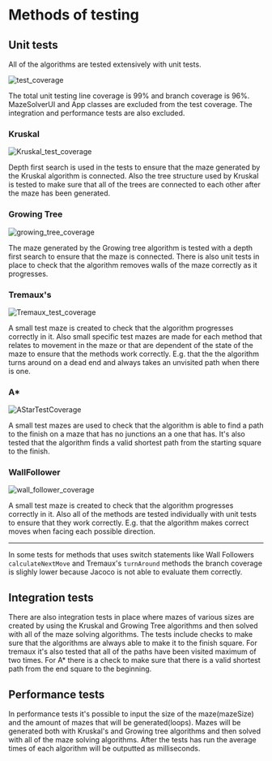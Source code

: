 
# Methods of testing
## Unit tests
All of the algorithms are tested extensively with unit tests. 

![test_coverage](https://user-images.githubusercontent.com/52420413/174746240-16a4b2fe-5075-4377-b93d-da5c2a4e2235.png)

The total unit testing line coverage is 99% and branch coverage is 96%. MazeSolverUI and App classes are excluded from the test coverage. The integration and performance tests are also excluded.


### Kruskal
![Kruskal_test_coverage](https://user-images.githubusercontent.com/52420413/174989167-5700c624-e97c-4aa9-aa5c-590c39b9c322.png)

Depth first search is used in the tests to ensure that the maze generated by the Kruskal algorithm is connected. Also the tree structure used by Kruskal is tested to make sure that all of the trees are connected to each other after the maze has been generated.

### Growing Tree
![growing_tree_coverage](https://user-images.githubusercontent.com/52420413/174745765-a8104a38-fb46-4a21-a293-49fdd356605b.png)


The maze generated by the Growing tree algorithm is tested with a depth first search to ensure that the maze is connected. There is also unit tests in place to check that the algorithm removes walls of the maze correctly as it progresses.

### Tremaux's
![Tremaux_test_coverage](https://user-images.githubusercontent.com/52420413/174990699-112d9409-592c-4556-b9ca-2e1d920a0a66.png)

A small test maze is created to check that the algorithm progresses correctly in it. Also small specific test mazes are made for each method that relates to movement in the maze or that are dependent of the state of the maze to ensure that the methods work correctly. E.g. that the the algorithm turns around on a dead end and always takes an unvisited path when there is one. 

### A*
![AStarTestCoverage](https://user-images.githubusercontent.com/52420413/176663821-6916bf37-8700-45c2-beb2-d7575518dae9.png)

A small test mazes are used to check that the algorithm is able to find a path to the finish on a maze that has no junctions an a one that has. It's also tested that the algorithm finds a valid shortest path from the starting square to the finish.

### WallFollower
![wall_follower_coverage](https://user-images.githubusercontent.com/52420413/174745715-ae7538c5-c8ea-499d-aee3-f3bcf0dc0796.png)

A small test maze is created to check that the algorithm progresses correctly in it. Also all of the methods are tested individually with unit tests to ensure that they work correctly. E.g. that the algorithm makes correct moves when facing each possible direction. 

---  

In some tests for methods that uses switch statements like Wall Followers `calculateNextMove` and Tremaux's `turnAround` methods the branch coverage is slighly lower because Jacoco is not able to evaluate them correctly.

## Integration tests

There are also integration tests in place where mazes of various sizes are created by using the Kruskal and Growing Tree algorithms and then solved with all of the maze solving algorithms. The tests include checks to make sure that the algorithms are always able to make it to the finish square. For tremaux it's also tested that all of the paths have been visited maximum of two times. For A*  there is a check to make sure that there is a valid shortest path from the end square to the beginning.  

## Performance tests

In performance tests it's possible to input the size of the maze(mazeSize) and the amount of mazes that will be generated(loops). Mazes will be generated both with Kruskal's and Growing tree algorithms and then solved with all of the maze solving algorithms. After the tests has run the average times of each algorithm will be outputted as milliseconds.
